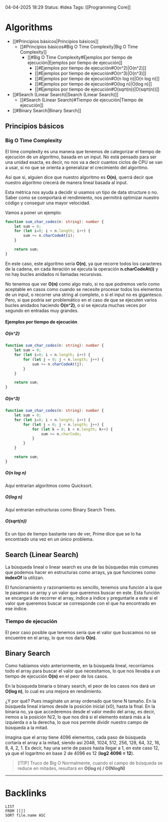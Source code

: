 04-04-2025 18:29
Status: #idea
Tags: [[Programming Core]]

# Algorithms

- [[#Principios básicos|Principios básicos]]
	- [[#Principios básicos#Big O Time Complexity|Big O Time Complexity]]
		- [[#Big O Time Complexity#Ejemplos por tiempo de ejecución|Ejemplos por tiempo de ejecución]]
			- [[#Ejemplos por tiempo de ejecución#O(n^2)|O(n^2)]]
			- [[#Ejemplos por tiempo de ejecución#O(n^3)|O(n^3)]]
			- [[#Ejemplos por tiempo de ejecución#O(n log n)|O(n log n)]]
			- [[#Ejemplos por tiempo de ejecución#O(log n)|O(log n)]]
			- [[#Ejemplos por tiempo de ejecución#O(sqrt(n))|O(sqrt(n))]]
- [[#Search (Linear Search)|Search (Linear Search)]]
	- [[#Search (Linear Search)#Tiempo de ejecución|Tiempo de ejecución]]
- [[#Binary Search|Binary Search]]


## Principios básicos

### Big O Time Complexity

El time complexity es una manera que tenemos de categorizar el tiempo de ejecución de un algoritmo, basada en un input. No está pensado para ser una unidad exacta, es decir, no nos va a decir cuantos ciclos de CPU se van a usar, si no que se orienta a generalizar el crecimiento del algoritmo.

Así que si, alguien dice que nuestro algoritmo es **O(n)**, querrá decir que nuestro algoritmo crecerá de manera lineal basada al input.

Esta métrica nos ayuda a decidir si usamos un tipo de data structure o no. Saber como se comportará el rendimiento, nos permitirá optimizar nuestro código y conseguir una mayor velocidad.

Vamos a poner un ejemplo:

```typescript
function sum_char_codes(n: string): number {
	let sum = 0;
	for (let i=0; i < n.length; i++) {
		sum += n.charCodeAt(i);
	}

	return sum;
}
```

En este caso, este algoritmo sería **O(n)**, ya que recorre todos los caracteres de la cadena, en cada iteración se ejecuta la operación **n.charCodeAt(i)** y no hay bucles anidados ni llamadas recursivas.

No tenemos que ver **O(n)** como algo malo, si no que podremos verlo como aceptable en casos como cuando se necesite procesar todos los elementos de un input, o recorrer una string al completo, o si el input no es gigantesco. Pero, si que podría ser problemático en el caso de que se ejecuten varios bucles anidados haciendo **O(n^2)**, o si se ejecuta muchas veces por segundo en entradas muy grandes.

#### Ejemplos por tiempo de ejecución

##### O(n^2)

```typescript
function sum_char_codes(n: string): number {
	let sum = 0;
	for (let i=0; i < n.length; i++) {
		for (let j = 0; j < n.length; j++) {
			sum += n.charCodeAt(j);
		}
	}

	return sum;
}
```

##### O(n^3)

```typescript
function sum_char_codes(n: string): number {
	let sum = 0;
	for (let i=0; i < n.length; i++) {
		for (let j = 0; j < n.length; j++) {
			for (let k = 0; k < n.length; k++) {
				sum += n.charCode;
			}
		}
	}

	return sum;
}
```

##### O(n log n)

Aquí entrarían algoritmos como Quicksort.

##### O(log n)

Aquí entrarían estructuras como Binary Search Trees.

##### O(sqrt(n))

Es un tipo de tiempo bastante raro de ver, Prime dice que se lo ha encontrado una vez en un único problema.

## Search (Linear Search)

La búsqueda lineal o linear search es una de las búsquedas más comunes que podemos hacer en estructuras como arrays, ya que funciones como **indexOf** la utilizan.

El funcionamiento y razonamiento es sencillo, tenemos una función a la que le pasamos un array y un valor que queremos buscar en este. Esta función se encargará de recorrer el array, índice a índice y preguntarle a este si el valor que queremos buscar se corresponde con el que ha encontrado en ese índice.

### Tiempo de ejecución

El peor caso posible que tenemos sería que el valor que buscamos no se encuentre en el array, lo que nos daría **O(n)**.

## Binary Search

Como habíamos visto anteriormente, en la búsqueda lineal, recorríamos todo el array para buscar el valor que necesitamos, lo que nos llevaba a un tiempo de ejecución **O(n)** en el peor de los casos.

En la búsqueda binaria o binary search, el peor de los casos nos dará un **O(log n)**, lo cual es una mejora en rendimiento.

¿Y por qué? Pues imagínate un array ordenado que tiene N tamaño. En la búsqueda lineal iríamos desde la posición inicial (x0), hasta la final. En la binaria no, ya que accederemos desde el valor medio del array, es decir, iremos a la posición N/2, lo que nos dirá si el elemento estará más a la izquierda o a la derecha, lo que nos permite dividir nuestro campo de búsqueda a la mitad.

Imagina que el array tiene 4096 elementos, cada paso de búsqueda cortaría el array a la mitad, siendo así 2048, 1024, 512, 256, 128, 64, 32, 16, 8, 4, 2, 1. Es decir, hay una serie de pasos hasta llegar a 1, en este caso 12, ya que el logaritmo en base 2 de 4096 es 12 (**log2 4096 = 12**).


> [!TIP] Truco de Big O
> Normalmente, cuando el campo de búsqueda se reduce en mitades, resultará en **O(log n) / O(NlogN)**




---
# Backlinks

```dataview
LIST
FROM [[]]
SORT file.name ASC
```
